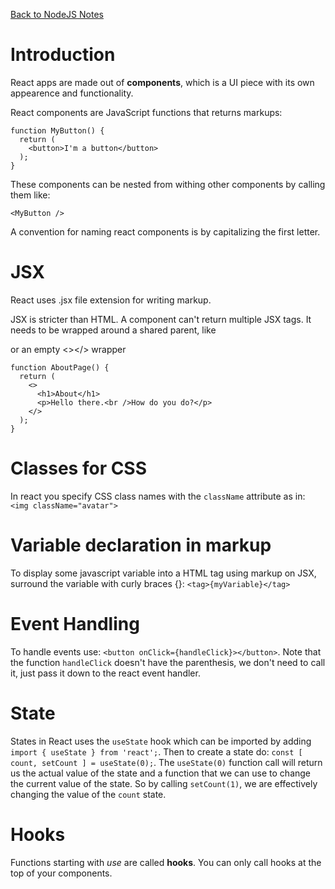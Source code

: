 [Back to NodeJS Notes](index)

# Introduction

React apps are made out of **components**, which is a UI piece with its own appearence and functionality. 

React components are JavaScript functions that returns markups:

```
function MyButton() {
  return (
    <button>I'm a button</button> 
  );
}
```

These components can be nested from withing other components by calling them like:

```
<MyButton />
```

A convention for naming react components is by capitalizing the first letter.

# JSX

React uses .jsx file extension for writing markup.

JSX is stricter than HTML. A component can't return multiple JSX tags. It needs to be wrapped around a shared parent, like <div></div> or an empty <></> wrapper

```
function AboutPage() {
  return (
    <>
      <h1>About</h1>
      <p>Hello there.<br />How do you do?</p>
    </>
  );
}
```

# Classes for CSS

In react you specify CSS class names with the `className` attribute as in: `<img className="avatar">`

# Variable declaration in markup

To display some javascript variable into a HTML tag using markup on JSX, surround the variable with curly braces {}: `<tag>{myVariable}</tag>`

# Event Handling

To handle events use: `<button onClick={handleClick}></button>`. Note that the function `handleClick` doesn't have the parenthesis, we don't need to call it, just pass it down to the react event handler.

# State

States in React uses the `useState` hook which can be imported by adding `import { useState } from 'react';`. Then to create a state do: `const [ count, setCount ] = useState(0);`. The `useState(0)` function call will return us the actual value of the state and a function that we can use to change the current value of the state. So by calling `setCount(1)`, we are effectively changing the value of the `count` state.

# Hooks 

Functions starting with *use* are called **hooks**. You can only call hooks at the top of your components.
